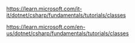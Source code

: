 https://learn.microsoft.com/it-it/dotnet/csharp/fundamentals/tutorials/classes

https://learn.microsoft.com/en-us/dotnet/csharp/fundamentals/tutorials/classes